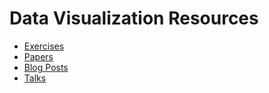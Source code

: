 # Data Visualization Resources
* [Exercises](exercises.mkd)
* [Papers](papers.mkd)
* [Blog Posts](blog_posts.mkd)
* [Talks](talks.mkd)
